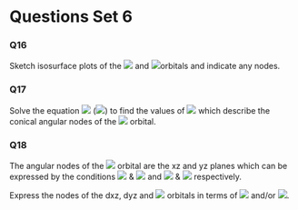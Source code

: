 # Questions Set 6

### Q16
Sketch isosurface plots of the <img src="https://render.githubusercontent.com/render/math?math=\displaystyle d_{xz}"> and <img src="https://render.githubusercontent.com/render/math?math=\displaystyle d_{yz}">orbitals and indicate any nodes.
 
### Q17
Solve the equation <img src="https://render.githubusercontent.com/render/math?math=\displaystyle 3 \cos^2 \theta-1=0"> (<img src="https://render.githubusercontent.com/render/math?math=\displaystyle 0 \leq \theta < 360^o">) to find the values of <img src="https://render.githubusercontent.com/render/math?math=\displaystyle \theta"> which describe the conical angular nodes of the <img src="https://render.githubusercontent.com/render/math?math=\displaystyle d_{z^2}"> orbital.
 
### Q18
The angular nodes of the <img src="https://render.githubusercontent.com/render/math?math=\displaystyle d_{xy}"> orbital are the xz and yz planes which can be expressed by the conditions <img src="https://render.githubusercontent.com/render/math?math=\displaystyle \theta=0^o"> & <img src="https://render.githubusercontent.com/render/math?math=\displaystyle \phi=0^o"> and <img src="https://render.githubusercontent.com/render/math?math=\displaystyle \theta=0^o"> & <img src="https://render.githubusercontent.com/render/math?math=\displaystyle \theta=90^o"> respectively.

Express the nodes of the dxz, dyz and <img src="https://render.githubusercontent.com/render/math?math=\displaystyle d_{x^2-y^2}"> orbitals in terms of <img src="https://render.githubusercontent.com/render/math?math=\displaystyle \theta"> and/or <img src="https://render.githubusercontent.com/render/math?math=\displaystyle \phi">.

